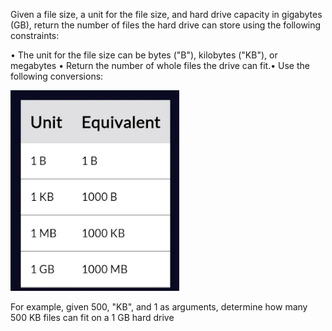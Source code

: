 Given a file size, a unit for the file size, and hard drive capacity in gigabytes (GB), return the number of files the hard drive can store using the following constraints:


• The unit for the file size can be bytes ("B"), kilobytes ("KB"), or megabytes 
• Return the number of whole files the drive can fit.• Use the following conversions:

![alt text](image.png)

For example, given 500, "KB", and 1 as arguments, determine how many 500 KB files can fit on a 1 GB hard drive